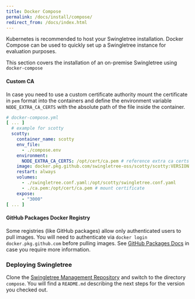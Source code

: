 ```yaml
---
title: Docker Compose
permalink: /docs/install/compose/
redirect_from: /docs/index.html
---
```


<div class="well well-sm">
Kubernetes is recommended to host your Swingletree installation. Docker Compose can be used to quickly set up a Swingletree instance for evaluation purposes. 
</div>

This section covers the installation of an on-premise Swingletree using `docker-compose`


#### Custom CA

In case you need to use a custom certificate authority mount the certificate in `pem` format into the containers and define the environment variable `NODE_EXTRA_CA_CERTS` with the absolute path of the file inside the container.

```yaml
# docker-compose.yml
[ ... ]
  # example for scotty
  scotty:
    container_name: scotty
    env_file: 
      - ./compose.env
    environment:
      NODE_EXTRA_CA_CERTS: /opt/cert/ca.pem # reference extra ca certs file to nodejs
    image: docker.pkg.github.com/swingletree-oss/scotty/scotty:VERSION
    restart: always
    volumes:
      - ./swingletree.conf.yaml:/opt/scotty/swingletree.conf.yaml
      - ./ca.pem:/opt/cert/ca.pem # mount certificate
    expose:
      - "3000"
[ ... ]
```

#### GitHub Packages Docker Registry

Some registries (like GitHub packages) allow only authenticated users to pull images. You will need to authenticate via `docker login docker.pkg.github.com`
before pulling images. See [GitHub Packages Docs](https://docs.github.com/en/packages/using-github-packages-with-your-projects-ecosystem/configuring-docker-for-use-with-github-packages)
in case you require more information.

### Deploying Swingletree

Clone the [Swingletree Management Repository][mgmt] and switch to the directory `compose`. You will find 
a `README.md` describing the next steps for the version you checked out.

[mgmt]: https://github.com/swingletree-oss/swingletree/
